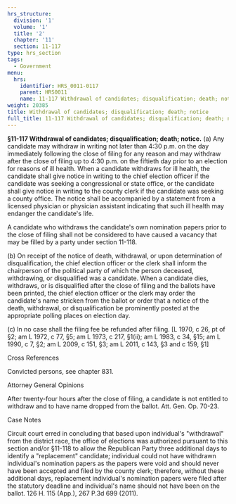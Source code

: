 ```yaml
---
hrs_structure:
  division: '1'
  volume: '1'
  title: '2'
  chapter: '11'
  section: 11-117
type: hrs_section
tags:
  - Government
menu:
  hrs:
    identifier: HRS_0011-0117
    parent: HRS0011
    name: 11-117 Withdrawal of candidates; disqualification; death; notice
weight: 20385
title: Withdrawal of candidates; disqualification; death; notice
full_title: 11-117 Withdrawal of candidates; disqualification; death; notice
---
```

**§11-117 Withdrawal of candidates; disqualification; death; notice.** (a) Any candidate may withdraw in writing not later than 4:30 p.m. on the day immediately following the close of filing for any reason and may withdraw after the close of filing up to 4:30 p.m. on the fiftieth day prior to an election for reasons of ill health. When a candidate withdraws for ill health, the candidate shall give notice in writing to the chief election officer if the candidate was seeking a congressional or state office, or the candidate shall give notice in writing to the county clerk if the candidate was seeking a county office. The notice shall be accompanied by a statement from a licensed physician or physician assistant indicating that such ill health may endanger the candidate's life.

A candidate who withdraws the candidate's own nomination papers prior to the close of filing shall not be considered to have caused a vacancy that may be filled by a party under section 11-118.

(b) On receipt of the notice of death, withdrawal, or upon determination of disqualification, the chief election officer or the clerk shall inform the chairperson of the political party of which the person deceased, withdrawing, or disqualified was a candidate. When a candidate dies, withdraws, or is disqualified after the close of filing and the ballots have been printed, the chief election officer or the clerk may order the candidate's name stricken from the ballot or order that a notice of the death, withdrawal, or disqualification be prominently posted at the appropriate polling places on election day.

(c) In no case shall the filing fee be refunded after filing. [L 1970, c 26, pt of §2; am L 1972, c 77, §5; am L 1973, c 217, §1(ii); am L 1983, c 34, §15; am L 1990, c 7, §2; am L 2009, c 151, §3; am L 2011, c 143, §3 and c 159, §1]

Cross References

Convicted persons, see chapter 831.

Attorney General Opinions

After twenty-four hours after the close of filing, a candidate is not entitled to withdraw and to have name dropped from the ballot. Att. Gen. Op. 70-23.

Case Notes

Circuit court erred in concluding that based upon individual's "withdrawal" from the district race, the office of elections was authorized pursuant to this section and/or §11-118 to allow the Republican Party three additional days to identify a "replacement" candidate; individual could not have withdrawn individual's nomination papers as the papers were void and should never have been accepted and filed by the county clerk; therefore, without these additional days, replacement individual's nomination papers were filed after the statutory deadline and individual's name should not have been on the ballot. 126 H. 115 (App.), 267 P.3d 699 (2011).